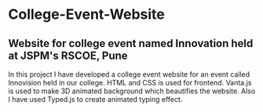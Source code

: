 # College-Event-Website
## Website for college event named Innovation held at JSPM's RSCOE, Pune

In this project I have developed a college event website for an event called Innovision held in our college. HTML and CSS is used for frontend.
Vanta.js is used to make 3D animated background which beautifies the website. Also I have used Typed.js to create animated typing effect.

